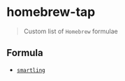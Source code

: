# homebrew-tap
> Custom list of `Homebrew` formulae

## Formula

* [`smartling`](https://github.com/Fitbit/smartling)
